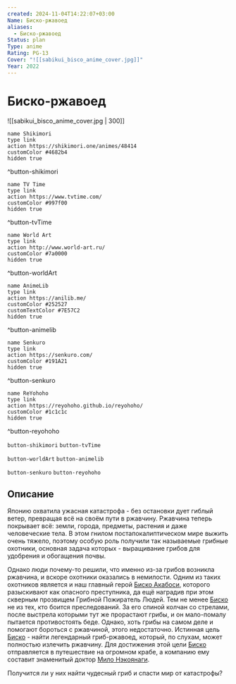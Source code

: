 ```yaml
---
created: 2024-11-04T14:22:07+03:00
Name: Биско-ржавоед
aliases:
  - Биско-ржавоед
Status: plan
Type: anime
Rating: PG-13
Cover: "![[sabikui_bisco_anime_cover.jpg]]"
Year: 2022
---
```


# Биско-ржавоед

![[sabikui_bisco_anime_cover.jpg | 300]]

```button
name Shikimori
type link
action https://shikimori.one/animes/48414
customColor #4682b4
hidden true
```
^button-shikimori

```button
name TV Time
type link
action https://www.tvtime.com/
customColor #997f00
hidden true
```
^button-tvTime

```button
name World Art
type link
action http://www.world-art.ru/
customColor #7a0000
hidden true
```
^button-worldArt

```button
name AnimeLib
type link
action https://anilib.me/
customColor #252527
customTextColor #7E57C2
hidden true
```
^button-animelib

```button
name Senkuro
type link
action https://senkuro.com/
customColor #191A21
hidden true
```
^button-senkuro

```button
name ReYohoho
type link
action https://reyohoho.github.io/reyohoho/
customColor #1c1c1c
hidden true
```
^button-reyohoho

`button-shikimori` `button-tvTime`

`button-worldArt` `button-animelib`

`button-senkuro` `button-reyohoho`

## Описание

Японию охватила ужасная катастрофа - без остановки дует гиблый ветер, превращая всё на своём пути в ржавчину. Ржавчина теперь покрывает всё: земли, города, предметы, растения и даже человеческие тела. В этом гнилом постапокалиптическом мире выжить очень тяжело, поэтому особую роль получили так называемые грибные охотники, основная задача которых - выращивание грибов для удобрения и обогащения почвы.

Однако люди почему-то решили, что именно из-за грибов возникла ржавчина, и вскоре охотники оказались в немилости. Одним из таких охотников является и наш главный герой [Биско Акабоси](https://shikimori.one/characters/169280-bisco-akaboshi), которого разыскивают как опасного преступника, да ещё наградив при этом скверным прозвищем Грибной Пожиратель Людей. Тем не менее [Биско](https://shikimori.one/characters/169280-bisco-akaboshi) не из тех, кто боится преследований. За его спиной колчан со стрелами, после выстрела которыми тут же прорастают грибы, и он мало-помалу пытается противостоять беде. Однако, хоть грибы на самом деле и помогают бороться с ржавчиной, этого недостаточно. Истинная цель [Биско](https://shikimori.one/characters/169280-bisco-akaboshi) - найти легендарный гриб-ржавоед, который, по слухам, может полностью излечить ржавчину. Для достижения этой цели [Биско](https://shikimori.one/characters/169280-bisco-akaboshi) отправляется в путешествие на огромном крабе, а компанию ему составит знаменитый доктор [Мило Нэкоянаги](https://shikimori.one/characters/193812-milo-nekoyanagi).

Получится ли у них найти чудесный гриб и спасти мир от катастрофы?
